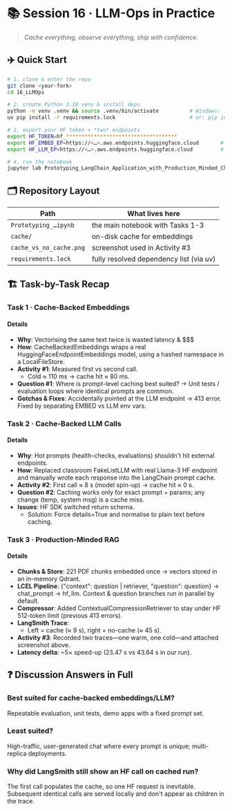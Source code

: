 # 📚 Session 16 · LLM-Ops in Practice

> *Cache everything, observe everything, ship with confidence.*

## ✈️ Quick Start

```bash
# 1. clone & enter the repo
git clone <your-fork>
cd 16_LLMOps

# 2. create Python 3.10 venv & install deps
python -m venv .venv && source .venv/bin/activate          # Windows: .venv\Scripts\activate
uv pip install -r requirements.lock                        # or: pip install -r requirements.txt

# 3. export your HF token + *two* endpoints
export HF_TOKEN=hf_************************************
export HF_EMBED_EP=https://<…>.aws.endpoints.huggingface.cloud       # embeddings
export HF_LLM_EP=https://<…>.aws.endpoints.huggingface.cloud         # text-gen

# 4. run the notebook
jupyter lab Prototyping_LangChain_Application_with_Production_Minded_Changes_Assignment.ipynb
```

## 🗂️ Repository Layout

| Path | What lives here |
|------|----------------|
| `Prototyping_…ipynb` | the main notebook with Tasks 1-3 |
| `cache/` | on-disk cache for embeddings |
| `cache_vs_no_cache.png` | screenshot used in Activity #3 |
| `requirements.lock` | fully resolved dependency list (via uv) |

## 🏗️ Task-by-Task Recap

### Task 1 · Cache-Backed Embeddings

#### Details
- **Why**: Vectorising the same text twice is wasted latency & $$$
- **How**: CacheBackedEmbeddings wraps a real HuggingFaceEndpointEmbeddings model, using a hashed namespace in a LocalFileStore.
- **Activity #1**: Measured first vs second call.
  - Cold ≈ 110 ms → cache hit ≈ 80 ms.
- **Question #1**: Where is prompt-level caching best suited? → Unit tests / evaluation loops where identical prompts are common.
- **Gotchas & Fixes**: Accidentally pointed at the LLM endpoint → 413 error. Fixed by separating EMBED vs LLM env vars.

### Task 2 · Cache-Backed LLM Calls

#### Details
- **Why**: Hot prompts (health-checks, evaluations) shouldn't hit external endpoints.
- **How**: Replaced classroom FakeListLLM with real Llama-3 HF endpoint and manually wrote each response into the LangChain prompt cache.
- **Activity #2**: First call ≈ 8 s (model spin-up) → cache hit ≈ 0 s.
- **Question #2**: Caching works only for exact prompt + params; any change (temp, system msg) is a cache miss.
- **Issues**: HF SDK switched return schema.
  - Solution: Force details=True and normalise to plain text before caching.

### Task 3 · Production-Minded RAG

#### Details
- **Chunks & Store**: 221 PDF chunks embedded once → vectors stored in an in-memory Qdrant.
- **LCEL Pipeline**: {"context": question | retriever, "question": question} → chat_prompt → hf_llm. Context & question branches run in parallel by default.
- **Compressor**: Added ContextualCompressionRetriever to stay under HF 512-token limit (previous 413 errors).
- **LangSmith Trace**: 
  - Left = cache (≈ 9 s), right = no-cache (≈ 45 s).
- **Activity #3**: Recorded two traces—one warm, one cold—and attached screenshot above.
- **Latency delta**: ~5× speed-up (23.47 s vs 43.64 s in our run).

## ❓ Discussion Answers in Full

### Best suited for cache-backed embeddings/LLM?
Repeatable evaluation, unit tests, demo apps with a fixed prompt set.

### Least suited?
High-traffic, user-generated chat where every prompt is unique; multi-replica deployments.

### Why did LangSmith still show an HF call on cached run?
The first call populates the cache, so one HF request is inevitable. Subsequent identical calls are served locally and don't appear as children in the trace.
